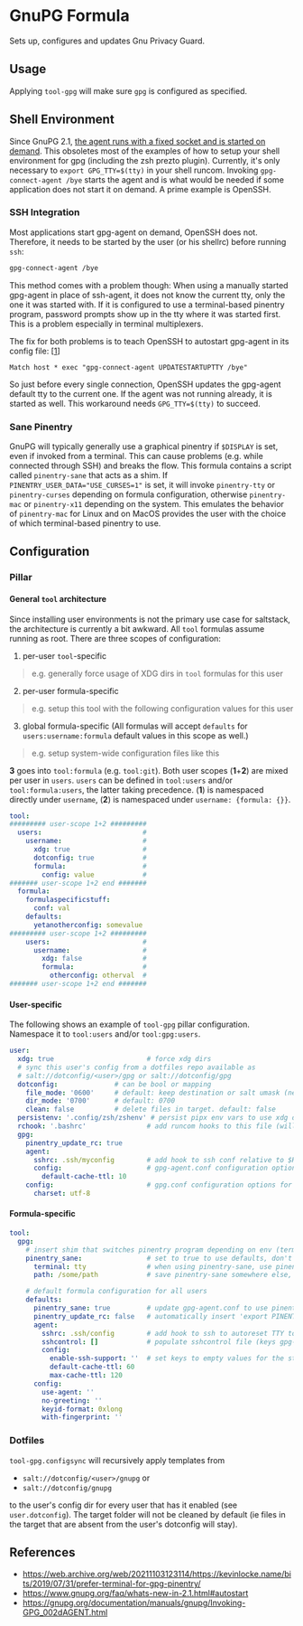 # GnuPG Formula
Sets up, configures and updates Gnu Privacy Guard.

## Usage
Applying `tool-gpg` will make sure `gpg` is configured as specified.

## Shell Environment
Since GnuPG 2.1, [the agent runs with a fixed socket and is started on demand](https://www.gnupg.org/faq/whats-new-in-2.1.html#autostart). This obsoletes most of the examples of how to setup your shell environment for gpg (including the zsh prezto plugin). Currently, it's only necessary to `export GPG_TTY=$(tty)` in your shell runcom. Invoking `gpg-connect-agent /bye` starts the agent and is what would be needed if some application does not start it on demand. A prime example is OpenSSH.
### SSH Integration
Most applications start gpg-agent on demand, OpenSSH does not. Therefore, it needs to be started by the user (or his shellrc) before running `ssh`:
```bash
gpg-connect-agent /bye
```
This method comes with a problem though: When using a manually started gpg-agent in place of ssh-agent, it does not know the current tty, only the one it was started with. If it is configured to use a terminal-based pinentry program, password prompts show up in the tty where it was started first. This is a problem especially in terminal multiplexers.

The fix for both problems is to teach OpenSSH to autostart gpg-agent in its config file: [[1](https://bugzilla.mindrot.org/show_bug.cgi?id=2824#c9)]
```
Match host * exec "gpg-connect-agent UPDATESTARTUPTTY /bye"
```
So just before every single connection, OpenSSH updates the gpg-agent default tty to the current one. If the agent was not running already, it is started as well. This workaround needs `GPG_TTY=$(tty)` to succeed.

### Sane Pinentry
GnuPG will typically generally use a graphical pinentry if `$DISPLAY` is set, even if invoked from a terminal. This can cause problems (e.g. while connected through SSH) and breaks the flow. This formula contains a script called `pinentry-sane` that acts as a shim. If `PINENTRY_USER_DATA="USE_CURSES=1"` is set, it will invoke `pinentry-tty` or `pinentry-curses` depending on formula configuration, otherwise `pinentry-mac` or `pinentry-x11` depending on the system. This emulates the behavior of `pinentry-mac` for Linux and on MacOS provides the user with the choice of which terminal-based pinentry to use.

## Configuration
### Pillar
#### General `tool` architecture
Since installing user environments is not the primary use case for saltstack, the architecture is currently a bit awkward. All `tool` formulas assume running as root. There are three scopes of configuration:
1. per-user `tool`-specific
  > e.g. generally force usage of XDG dirs in `tool` formulas for this user
2. per-user formula-specific
  > e.g. setup this tool with the following configuration values for this user
3. global formula-specific (All formulas will accept `defaults` for `users:username:formula` default values in this scope as well.)
  > e.g. setup system-wide configuration files like this

**3** goes into `tool:formula` (e.g. `tool:git`). Both user scopes (**1**+**2**) are mixed per user in `users`. `users` can be defined in `tool:users` and/or `tool:formula:users`, the latter taking precedence. (**1**) is namespaced directly under `username`, (**2**) is namespaced under `username: {formula: {}}`.

```yaml
tool:
######### user-scope 1+2 #########
  users:                         #
    username:                    #
      xdg: true                  #
      dotconfig: true            #
      formula:                   #
        config: value            #
####### user-scope 1+2 end #######
  formula:
    formulaspecificstuff:
      conf: val
    defaults:
      yetanotherconfig: somevalue
######### user-scope 1+2 #########
    users:                       #
      username:                  #
        xdg: false               #
        formula:                 #
          otherconfig: otherval  #
####### user-scope 1+2 end #######
```

#### User-specific
The following shows an example of `tool-gpg` pillar configuration. Namespace it to `tool:users` and/or `tool:gpg:users`.
```yaml
user:
  xdg: true                       # force xdg dirs
  # sync this user's config from a dotfiles repo available as
  # salt://dotconfig/<user>/gpg or salt://dotconfig/gpg
  dotconfig:              # can be bool or mapping
    file_mode: '0600'     # default: keep destination or salt umask (new)
    dir_mode: '0700'      # default: 0700
    clean: false          # delete files in target. default: false
  persistenv: '.config/zsh/zshenv' # persist pipx env vars to use xdg dirs permanently (will be appended to file relative to $HOME)
  rchook: '.bashrc'               # add runcom hooks to this file (will be appended to file relative to $HOME)
  gpg:
    pinentry_update_rc: true
    agent:
      sshrc: .ssh/myconfig        # add hook to ssh conf relative to $HOME to autoreset TTY to current one on ssh launch
      config:                     # gpg-agent.conf configuration options for this user
        default-cache-ttl: 10
    config:                       # gpg.conf configuration options for this user
      charset: utf-8
```

#### Formula-specific
```yaml
tool:
  gpg:
    # insert shim that switches pinentry program depending on env (terminal -> tty/curses, gui -> x11/pinentry-mac)
    pinentry_sane:                # set to true to use defaults, don't specify or false to disable
      terminal: tty               # when using pinentry-sane, use pinentry-tty as default interface. also possible: curses
      path: /some/path            # save pinentry-sane somewhere else, not /usr/local/bin

    # default formula configuration for all users
    defaults:
      pinentry_sane: true         # update gpg-agent.conf to use pinentry-sane
      pinentry_update_rc: false   # automatically insert 'export PINENTRY_USER_DATA="USE_CURSES=1"' into shell rc to make shim functional
      agent:
        sshrc: .ssh/config        # add hook to ssh to autoreset TTY to current one on ssh launch
        sshcontrol: []            # populate sshcontrol file (keys gpg-agent uses for ssh connections)
        config:
          enable-ssh-support: ''  # set keys to empty values for the string without config value
          default-cache-ttl: 60
          max-cache-ttl: 120
      config:
        use-agent: ''
        no-greeting: ''
        keyid-format: 0xlong
        with-fingerprint: ''
```

### Dotfiles
`tool-gpg.configsync` will recursively apply templates from 

- `salt://dotconfig/<user>/gnupg` or
- `salt://dotconfig/gnupg`

to the user's config dir for every user that has it enabled (see `user.dotconfig`). The target folder will not be cleaned by default (ie files in the target that are absent from the user's dotconfig will stay).

## References
- https://web.archive.org/web/20211103123114/https://kevinlocke.name/bits/2019/07/31/prefer-terminal-for-gpg-pinentry/
- https://www.gnupg.org/faq/whats-new-in-2.1.html#autostart
- https://gnupg.org/documentation/manuals/gnupg/Invoking-GPG_002dAGENT.html
